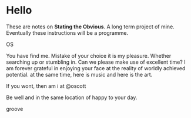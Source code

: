 # Hello

These are notes on **Stating the Obvious**. A long term project of mine. Eventually these instructions will be a programme.

OS

You have find me. Mistake of your choice it is my pleasure. Whether searching up or stumbling in. Can we please make use of excellent time? I am forever grateful in enjoying your face at the reality of worldly achieved potential. at the same time, here is music and here is the art. 

If you wont, then am i at @oscott

Be well and in the same location of happy to your day.

groove
<!--stackedit_data:
eyJoaXN0b3J5IjpbNjY0MjM4MjgyLDQyMTk5MTM2MCwxODEwMz
A2NjI0LDQzMjU4Mzc5NV19
-->